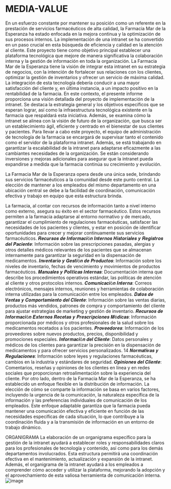 # MEDIA-VALUE


En un esfuerzo constante por mantener su posición como un referente en la prestación de servicios farmacéuticos de alta calidad, la Farmacia Mar de la Esperanza ha estado enfocada en la mejora continua y la optimización de sus procesos internos. La implementación de una intranet se ha convertido en un paso crucial en esta búsqueda de eficiencia y calidad en la atención al cliente. Este proyecto tiene como objetivo principal establecer una plataforma tecnológica que mejore de manera significativa la colaboración interna y la gestión de información en toda la organización.
La Farmacia Mar de la Esperanza tiene la visión de integrar esta intranet en su estrategia de negocios, con la intención de fortalecer sus relaciones con los clientes, optimizar la gestión de inventarios y ofrecer un servicio de máxima calidad. La integración de esta tecnología debería conducir a una mayor satisfacción del cliente y, en última instancia, a un impacto positivo en la rentabilidad de la farmacia.
En este contexto, el presente informe proporciona una visión detallada del proyecto de implementación de la intranet. Se destaca la estrategia general y los objetivos específicos que se esperan lograr, así como la infraestructura tecnológica existente en la farmacia que respaldará esta iniciativa. Además, se examina cómo la intranet se alinea con la visión de futuro de la organización, que busca ser un establecimiento ágil, eficiente y centrado en el bienestar de sus clientes y pacientes.
Para llevar a cabo este proyecto, el equipo de administración de tecnología de la farmacia se encargará de supervisar tanto el contenido como el servidor de la plataforma intranet. Además, se está trabajando en garantizar la escalabilidad de la intranet para adaptarse eficazmente a las cambiantes necesidades de la organización. Se están considerando inversiones y mejoras adicionales para asegurar que la intranet pueda expandirse a medida que la farmacia continúa su crecimiento y evolución.


La Farmacia Mar de la Esperanza opera desde una única sede, brindando sus servicios farmacéuticos a la comunidad desde este punto central. La elección de mantener a los empleados del mismo departamento en una ubicación central se debe a la facilidad de coordinación, comunicación efectiva y trabajo en equipo que esta estructura brinda.

La farmacia, al contar con recursos de información tanto a nivel interno como externo, asegura su éxito en el sector farmacéutico. Estos recursos permiten a la farmacia adaptarse al entorno normativo y de mercado, garantizar el cumplimiento de regulaciones farmacéuticas, satisfacer las necesidades de los pacientes y clientes, y estar en posición de identificar oportunidades para crecer y mejorar continuamente sus servicios farmacéuticos. 𝑹𝒆𝒄𝒖𝒓𝒔𝒐𝒔 𝒅𝒆 𝑰𝒏𝒇𝒐𝒓𝒎𝒂𝒄𝒊ó𝒏 𝑰𝒏𝒕𝒆𝒓𝒏𝒐𝒔
𝑯𝒊𝒔𝒕𝒐𝒓𝒊𝒂𝒍𝒆𝒔 𝒚 𝑹𝒆𝒈𝒊𝒔𝒕𝒓𝒐𝒔 𝒅𝒆𝒍 𝑷𝒂𝒄𝒊𝒆𝒏𝒕𝒆: Información sobre las prescripciones pasadas, alergias y otros detalles médicos relevantes de los pacientes que se almacenan internamente para garantizar la seguridad en la dispensación de medicamentos.
𝑰𝒏𝒗𝒆𝒏𝒕𝒂𝒓𝒊𝒐 𝒚 𝑮𝒆𝒔𝒕𝒊ó𝒏 𝒅𝒆 𝑷𝒓𝒐𝒅𝒖𝒄𝒕𝒐𝒔: Información sobre los niveles de inventario, fechas de vencimiento y movimientos de productos farmacéuticos.
𝑴𝒂𝒏𝒖𝒂𝒍𝒆𝒔 𝒚 𝑷𝒐𝒍í𝒕𝒊𝒄𝒂𝒔 𝑰𝒏𝒕𝒆𝒓𝒏𝒂𝒔: Documentación interna que describe los procedimientos operativos estándar, las políticas de atención al cliente y otros protocolos internos.
𝑪𝒐𝒎𝒖𝒏𝒊𝒄𝒂𝒄𝒊ó𝒏 𝑰𝒏𝒕𝒆𝒓𝒏𝒂: Correos electrónicos, mensajes internos, reuniones y herramientas de colaboración interna utilizadas para la comunicación entre los empleados.
𝑫𝒂𝒕𝒐𝒔 𝒅𝒆 𝑽𝒆𝒏𝒕𝒂𝒔 𝒚 𝑪𝒐𝒎𝒑𝒐𝒓𝒕𝒂𝒎𝒊𝒆𝒏𝒕𝒐 𝒅𝒆𝒍 𝑪𝒍𝒊𝒆𝒏𝒕𝒆: Información sobre las ventas diarias, productos más vendidos, patrones de compra y comportamiento del cliente para ajustar estrategias de marketing y gestión de inventario.
𝑹𝒆𝒄𝒖𝒓𝒔𝒐𝒔 𝒅𝒆 𝑰𝒏𝒇𝒐𝒓𝒎𝒂𝒄𝒊ó𝒏 𝑬𝒙𝒕𝒆𝒓𝒏𝒐𝒔
𝑹𝒆𝒄𝒆𝒕𝒂𝒔 𝒚 𝑷𝒓𝒆𝒔𝒄𝒓𝒊𝒑𝒄𝒊𝒐𝒏𝒆𝒔 𝑴é𝒅𝒊𝒄𝒂𝒔: Información proporcionada por médicos y otros profesionales de la salud sobre los medicamentos recetados a los pacientes.
𝑷𝒓𝒐𝒗𝒆𝒆𝒅𝒐𝒓𝒆𝒔: Información de los proveedores sobre nuevos productos, precios, disponibilidad y promociones especiales.
𝑰𝒏𝒇𝒐𝒓𝒎𝒂𝒄𝒊ó𝒏 𝒅𝒆𝒍 𝑪𝒍𝒊𝒆𝒏𝒕𝒆: Datos personales y médicos de los clientes para garantizar la precisión en la dispensación de medicamentos y para ofrecer servicios personalizados.
14
𝑵𝒐𝒓𝒎𝒂𝒕𝒊𝒗𝒂𝒔 𝒚 𝑹𝒆𝒈𝒖𝒍𝒂𝒄𝒊𝒐𝒏𝒆𝒔: Información sobre leyes y regulaciones farmacéuticas, cambios en la industria y estándares de seguridad.
𝑶𝒑𝒊𝒏𝒊𝒐𝒏𝒆𝒔 𝒅𝒆𝒍 𝑪𝒍𝒊𝒆𝒏𝒕𝒆: Comentarios, reseñas y opiniones de los clientes en línea y en redes sociales que proporcionan retroalimentación sobre la experiencia del cliente.
Por otro lado, dentro de la Farmacia Mar de la Esperanza, se ha establecido un enfoque flexible en la distribución de información. La elección de cómo se comparte la información se basa en varios factores, incluyendo la urgencia de la comunicación, la naturaleza específica de la información y las preferencias individuales de comunicación de los empleados. Este enfoque adaptable garantiza que la farmacia pueda mantener una comunicación efectiva y eficiente en función de las necesidades específicas de cada situación, lo que contribuye a la coordinación fluida y a la transmisión de información en un entorno de trabajo dinámico.


ORGANIGRAMA
La elaboración de un organigrama específico para la gestión de la intranet ayudará a establecer roles y responsabilidades claros para los profesionales de tecnología y contenido, así como para los demás departamentos involucrados. Esta estructura permitirá una coordinación efectiva en el mantenimiento, actualización y expansión de la intranet. Además, el organigrama de la intranet ayudará a los empleados a comprender cómo acceder y utilizar la plataforma, mejorando la adopción y el aprovechamiento de esta valiosa herramienta de comunicación interna.
![image](https://github.com/giovanyosorio/MEDIA-VALUE/assets/30839218/202ff0d7-9111-4d6a-99c8-724362a1f7d3)

